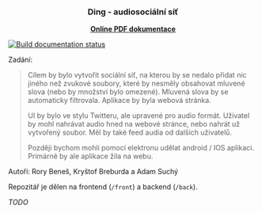 <h3 align="center">Ding - audiosociální síť</h3>

<p align="center"><b><a href="https://gyarab.github.io/2022-3e-benes-breburda-suchy-ding/main.pdf">Online PDF dokumentace</a></b></p>

[![Build documentation status](https://github.com/gyarab/2022-3e-benes-breburda-suchy-ding/actions/workflows/build-docs.yml/badge.svg)](https://github.com/gyarab/2022-3e-benes-breburda-suchy-ding/actions/workflows/build-docs.yml)

Zadání:
> Cílem by bylo vytvořit sociální síť, na kterou by se nedalo 
> přidat nic jiného než zvukové soubory, které by nesměly obsahovat
> mluvené slova (nebo by množství bylo omezené). Mluvená slova by 
> se automaticky filtrovala. Aplikace by byla webová stránka.
> 
> UI by bylo ve stylu Twitteru, ale upravené pro audio formát. Uživatel 
> by mohl nahrávat audio hned na webové stránce, nebo nahrát už vytvořený 
> soubor. Měl by také feed audia od dalších uživatelů.
>
> Později bychom mohli pomocí elektronu udělat android / IOS aplikaci. 
> Primárně by ale aplikace žila na webu.

Autoři: Rory Beneš, Kryštof Breburda a Adam Suchý

Repozitář je dělen na frontend (`/front`) a backend (`/back`).

*TODO*
